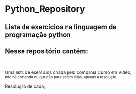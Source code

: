 # Python_Repository
 <h2>Lista de exercícios na linguagem de programação python</h2>

<h2>Nesse repositório contém:</h2><br><p>
 <p>Uma lista de exercícios criada pelo compania Curso em Vídeo;<br><small>não há comanda ou questão para serem lidas, apenas a resolução</small><br><p>
 <p>Resolução de cada;<br><p>
 

